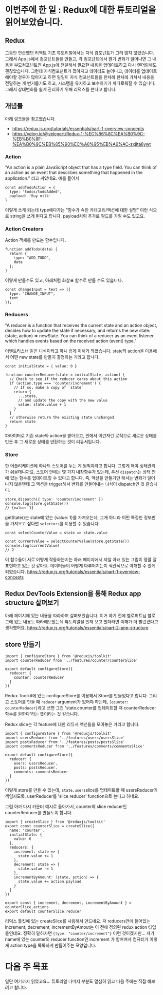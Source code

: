# 이번주에 한 일 : Redux에 대한 튜토리얼을 읽어보았습니다.

## Redux
그동안 연습했던 리액트 기초 튜토리얼에서는 자식 컴포넌트가 그리 많지 않았습니다. 
그래서 App.js에서 컴포넌트들을 만들고, 각 컴포넌트에서 뭔가 변화가 일어나면 그 내용을 부모컴포넌트인 App.js에 전달해서 필요한 내용을 업데이트하고 다시 렌더링해도 괜찮았습니다.
그런데 자식컴포넌트가 많아지고 데이터도 늘어나고, 데이터를 업데이트해야할 경우가 많아지고 하면 일일이 자식 컴포넌트들을 한차례 한차례 거쳐서 내용을 전달하는 게 번거롭기도 하고, 
시스템을 유지하고 보수하기가 까다로워질 수 있습니다. 그래서 상태변화를 쉽게 관리하기 위해 리덕스를 쓴다고 합니다.

## 개념들
아래 링크들을 참고했습니다. 
+ https://redux.js.org/tutorials/essentials/part-1-overview-concepts 
+ https://velog.io/@velopert/Redux-1-%EC%86%8C%EA%B0%9C-%EB%B0%8F-%EA%B0%9C%EB%85%90%EC%A0%95%EB%A6%AC-zxjlta8ywt

### Action 
"An action is a plain JavaScript object that has a type field. 
You can think of an action as an event that describes something that happened in the application."
라고 써있네요. 예를 들어서 

```
const addTodoAction = {
  type: 'todos/todoAdded',
  payload: 'Buy milk'
}
```
이렇게 쓰게 되는데 type에다가는 "함수가 속한 카테고리/액션에 대한 설명" 이런 식으로 string을 쓰게 된다고 합니다. payload처럼 추가로 필드를 가질 수도 있고요.

### Action Creators
Action 객체를 만드는 함수입니다. 
```
function addTodo(data) {
  return {
    type: "ADD_TODO",
    data
  };
}
```
이렇게 만들수도 있고, 아래처럼 화살표 함수로 만들 수도 있습니다. 
```
const changeInput = text => ({ 
  type: "CHANGE_INPUT",
  text
});
```

### Reducers
"A reducer is a function that receives the current state and an action object, decides how to update the state if necessary, and returns the new state: (state, action) => newState. 
You can think of a reducer as an event listener which handles events based on the received action (event) type."

이벤트리스너 같은 녀석이라고 하니 쉽게 이해가 되었습니다. state와 action을 이용해서 어떤 new state를 만들지 결정하는 거라고 합니다. 

```
const initialState = { value: 0 }

function counterReducer(state = initialState, action) {
  // Check to see if the reducer cares about this action
  if (action.type === 'counter/increment') {
    // If so, make a copy of `state`
    return {
      ...state,
      // and update the copy with the new value
      value: state.value + 1
    }
  }
  // otherwise return the existing state unchanged
  return state
}
```
파라미터로 기존 state와 action을 받아오고, 안에서 이런저런 로직으로 새로운 상태를 만든 후 그 새로운 상태를 반환하는 것이 리듀서입니다.

### Store
한 어플리케이션에 하나의 스토어를 두는 게 원칙이라고 합니다. 그렇게 해야 상태관리가 쉬울테니까요. 
스토어 안에는 몇 가지 내장함수가 있는데, 우선 `dispatch`는 상태 안에 있는 함수를 업데이트할 수 있다고 합니다. 
즉, 액션을 만들기만 해서는 변화가 일어나지 않을텐데 그 액션을 trigger해서 변화를 만들어내는 녀석이 dispatch인 것 같습니다. 

```
store.dispatch({ type: 'counter/increment' })
console.log(store.getState())
// {value: 1}
```
getState()는 state에 있는 {value: 1}를 가져오는데, 그게 아니라 어떤 특정한 정보만을 가져오고 싶다면 `selectors`를 이용할 수 있습니다. 
```
const selectCounterValue = state => state.value

const currentValue = selectCounterValue(store.getState())
console.log(currentValue)
// 2
```
이 함수들이 서로 어떻게 작동하는지는 아래 페이지에서 제일 아래 있는 그림이 정말 잘 표현하고 있는 것 같아요. 데이터들이 어떻게 다루어지는지 직관적으로 이해할 수 있게 되었습니다. 
https://redux.js.org/tutorials/essentials/part-1-overview-concepts

## Redux DevTools Extension을 통해 Redux app structure 살펴보기
아래 페이지에 있는 내용을 따라하며 살펴보았습니다. 이거 하기 전에 벨로퍼트님 블로그에 있는 내용도 따라해보았는데 튜토리얼을 먼저 보고 했더라면 이해가 더 빨랐겠다고 생각했어요.
https://redux.js.org/tutorials/essentials/part-2-app-structure

## store 만들기
```
import { configureStore } from '@reduxjs/toolkit'
import counterReducer from '../features/counter/counterSlice'

export default configureStore({
  reducer: {
    counter: counterReducer
  }
})
```
Redux Toolkit에 있는 configureStore를 이용해서 Store를 만들었다고 합니다. 그리고 스토어를 만들 때 `reducer` argument가 있어야 하는데, 
`{counter: counterReducer}`라고 쓰면 그건 'state.counter를 업데이트할 때 counterReducer 함수를 원한다'라는 뜻이라는 것 같습니다.

Redux slice는 각 feature에 대한 리듀서 액션들을 모아놓은 거라고 합니다. 
```
import { configureStore } from '@reduxjs/toolkit'
import usersReducer from '../features/users/usersSlice'
import postsReducer from '../features/posts/postsSlice'
import commentsReducer from '../features/comments/commentsSlice'

export default configureStore({
  reducer: {
    users: usersReducer,
    posts: postsReducer,
    comments: commentsReducer
  }
})
```
이렇게 store를 만들 수 있는데, `state.users`slice를 업데이트할 때 usersReducer가 책임지도록, userReducer를 'slice reducer' function으로 쓴다고 하네요.

그럼 아까 다시 카운터 예시로 돌아가서, counter의 slice reducer인 counterReducer를 만들도록 합니다. 
```
import { createSlice } from '@reduxjs/toolkit'
export const counterSlice = createSlice({
  name: 'counter',
  initialState: {
    value: 0
  },
  reducers: {
    increment: state => {
      state.value += 1
    },
    decrement: state => {
      state.value -= 1
    },
    incrementByAmount: (state, action) => {
      state.value += action.payload
    }
  }
})

export const { increment, decrement, incrementByAmount } = counterSlice.actions
export default counterSlice.reducer
```

리덕스 툴킷에 있는 createSlice를 사용해서 만드네요. 
저 reducers안에 들어있는 increment, decrement, incrementByAmout는 이 전에 정의된 redux action 타입들인데요.
정확히 말하자면 `{type: "counter/increment"}` 이런 것이겠지만... 저기 name에 있는 counter와 reducer function인 increment 가 합쳐져서 컴퓨터가 이렇게 action type을 똑똑하게 만들어주는 모양입니다.

# 다음 주 목표
일단 여기까지 읽었고요... 튜토리얼 나머지 부분도 열심히 읽고 다음 주에는 직접 해보려고 합니다. 
